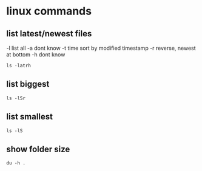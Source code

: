 # linux commands
## list latest/newest files 
-l list all
-a dont know 
-t time sort by modified timestamp
-r reverse, newest at bottom 
-h dont know 
```
ls -latrh
```

## list biggest
```
ls -lSr
```

## list smallest 
```
ls -lS
```

## show folder size
```
du -h .
```


